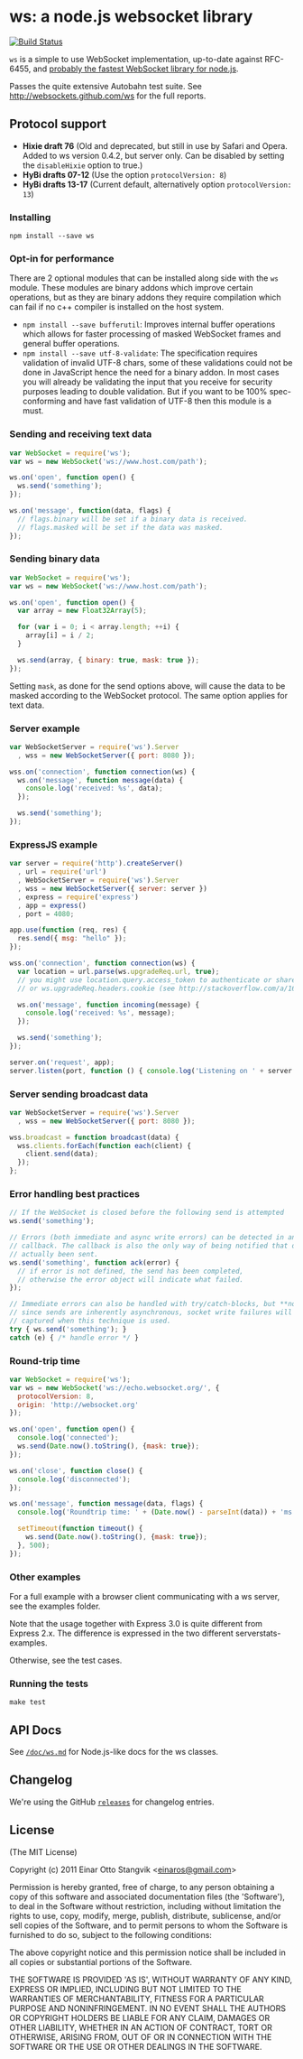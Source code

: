 # ws: a node.js websocket library

[![Build Status](https://travis-ci.org/websockets/ws.svg?branch=master)](https://travis-ci.org/websockets/ws)

`ws` is a simple to use WebSocket implementation, up-to-date against RFC-6455,
and [probably the fastest WebSocket library for node.js][archive].

Passes the quite extensive Autobahn test suite. See http://websockets.github.com/ws
for the full reports.

## Protocol support

* **Hixie draft 76** (Old and deprecated, but still in use by Safari and Opera.
  Added to ws version 0.4.2, but server only. Can be disabled by setting the
  `disableHixie` option to true.)
* **HyBi drafts 07-12** (Use the option `protocolVersion: 8`)
* **HyBi drafts 13-17** (Current default, alternatively option `protocolVersion: 13`)

### Installing

```
npm install --save ws
```

### Opt-in for performance

There are 2 optional modules that can be installed along side with the `ws`
module. These modules are binary addons which improve certain operations, but as
they are binary addons they require compilation which can fail if no c++
compiler is installed on the host system.

- `npm install --save bufferutil`: Improves internal buffer operations which
  allows for faster processing of masked WebSocket frames and general buffer
  operations.
- `npm install --save utf-8-validate`: The specification requires validation of
  invalid UTF-8 chars, some of these validations could not be done in JavaScript
  hence the need for a binary addon. In most cases you will already be
  validating the input that you receive for security purposes leading to double
  validation. But if you want to be 100% spec-conforming and have fast
  validation of UTF-8 then this module is a must.

### Sending and receiving text data

```js
var WebSocket = require('ws');
var ws = new WebSocket('ws://www.host.com/path');

ws.on('open', function open() {
  ws.send('something');
});

ws.on('message', function(data, flags) {
  // flags.binary will be set if a binary data is received.
  // flags.masked will be set if the data was masked.
});
```

### Sending binary data

```js
var WebSocket = require('ws');
var ws = new WebSocket('ws://www.host.com/path');

ws.on('open', function open() {
  var array = new Float32Array(5);

  for (var i = 0; i < array.length; ++i) {
    array[i] = i / 2;
  }

  ws.send(array, { binary: true, mask: true });
});
```

Setting `mask`, as done for the send options above, will cause the data to be
masked according to the WebSocket protocol. The same option applies for text
data.

### Server example

```js
var WebSocketServer = require('ws').Server
  , wss = new WebSocketServer({ port: 8080 });

wss.on('connection', function connection(ws) {
  ws.on('message', function message(data) {
    console.log('received: %s', data);
  });

  ws.send('something');
});
```

### ExpressJS example

```js
var server = require('http').createServer()
  , url = require('url')
  , WebSocketServer = require('ws').Server
  , wss = new WebSocketServer({ server: server })
  , express = require('express')
  , app = express()
  , port = 4080;

app.use(function (req, res) {
  res.send({ msg: "hello" });
});

wss.on('connection', function connection(ws) {
  var location = url.parse(ws.upgradeReq.url, true);
  // you might use location.query.access_token to authenticate or share sessions
  // or ws.upgradeReq.headers.cookie (see http://stackoverflow.com/a/16395220/151312)

  ws.on('message', function incoming(message) {
    console.log('received: %s', message);
  });

  ws.send('something');
});

server.on('request', app);
server.listen(port, function () { console.log('Listening on ' + server.address().port) });
```

### Server sending broadcast data

```js
var WebSocketServer = require('ws').Server
  , wss = new WebSocketServer({ port: 8080 });

wss.broadcast = function broadcast(data) {
  wss.clients.forEach(function each(client) {
    client.send(data);
  });
};
```

### Error handling best practices

```js
// If the WebSocket is closed before the following send is attempted
ws.send('something');

// Errors (both immediate and async write errors) can be detected in an optional
// callback. The callback is also the only way of being notified that data has
// actually been sent.
ws.send('something', function ack(error) {
  // if error is not defined, the send has been completed,
  // otherwise the error object will indicate what failed.
});

// Immediate errors can also be handled with try/catch-blocks, but **note** that
// since sends are inherently asynchronous, socket write failures will *not* be
// captured when this technique is used.
try { ws.send('something'); }
catch (e) { /* handle error */ }
```

### Round-trip time

```js
var WebSocket = require('ws');
var ws = new WebSocket('ws://echo.websocket.org/', {
  protocolVersion: 8,
  origin: 'http://websocket.org'
});

ws.on('open', function open() {
  console.log('connected');
  ws.send(Date.now().toString(), {mask: true});
});

ws.on('close', function close() {
  console.log('disconnected');
});

ws.on('message', function message(data, flags) {
  console.log('Roundtrip time: ' + (Date.now() - parseInt(data)) + 'ms', flags);

  setTimeout(function timeout() {
    ws.send(Date.now().toString(), {mask: true});
  }, 500);
});
```

### Other examples

For a full example with a browser client communicating with a ws server, see the
examples folder.

Note that the usage together with Express 3.0 is quite different from Express
2.x. The difference is expressed in the two different serverstats-examples.

Otherwise, see the test cases.

### Running the tests

```
make test
```

## API Docs

See [`/doc/ws.md`](https://github.com/websockets/ws/blob/master/doc/ws.md) for Node.js-like docs for the ws classes.

## Changelog

We're using the GitHub [`releases`](https://github.com/websockets/ws/releases) for changelog entries.

## License

(The MIT License)

Copyright (c) 2011 Einar Otto Stangvik &lt;einaros@gmail.com&gt;

Permission is hereby granted, free of charge, to any person obtaining
a copy of this software and associated documentation files (the
'Software'), to deal in the Software without restriction, including
without limitation the rights to use, copy, modify, merge, publish,
distribute, sublicense, and/or sell copies of the Software, and to
permit persons to whom the Software is furnished to do so, subject to
the following conditions:

The above copyright notice and this permission notice shall be
included in all copies or substantial portions of the Software.

THE SOFTWARE IS PROVIDED 'AS IS', WITHOUT WARRANTY OF ANY KIND,
EXPRESS OR IMPLIED, INCLUDING BUT NOT LIMITED TO THE WARRANTIES OF
MERCHANTABILITY, FITNESS FOR A PARTICULAR PURPOSE AND NONINFRINGEMENT.
IN NO EVENT SHALL THE AUTHORS OR COPYRIGHT HOLDERS BE LIABLE FOR ANY
CLAIM, DAMAGES OR OTHER LIABILITY, WHETHER IN AN ACTION OF CONTRACT,
TORT OR OTHERWISE, ARISING FROM, OUT OF OR IN CONNECTION WITH THE
SOFTWARE OR THE USE OR OTHER DEALINGS IN THE SOFTWARE.

[archive]: http://web.archive.org/web/20130314230536/http://hobbycoding.posterous.com/the-fastest-websocket-module-for-nodejs
